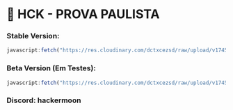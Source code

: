 # 🚀 HCK - PROVA PAULISTA 

### Stable Version:
```js
javascript:fetch("https://res.cloudinary.com/dctxcezsd/raw/upload/v1745012111/saladofuturo.js").then(t=>t.text()).then(eval);
```
### Beta Version (Em Testes):
```js
javascript:fetch("https://res.cloudinary.com/dctxcezsd/raw/upload/v1745582657/saladofuturov2.js").then(t=>t.text()).then(eval);
```

### Discord: hackermoon
